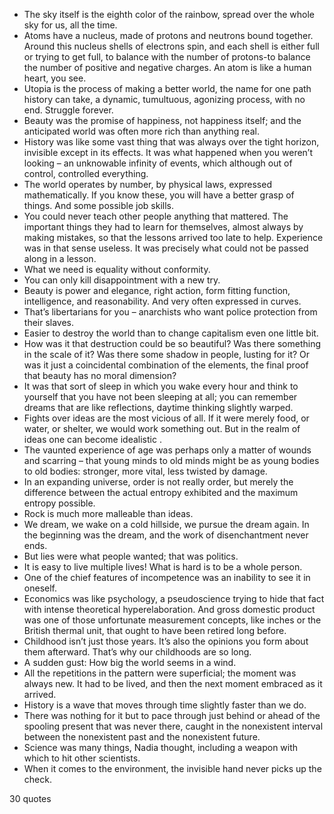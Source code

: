  - The sky itself is the eighth color of the rainbow, spread over the whole sky for us, all the time.
 - Atoms have a nucleus, made of protons and neutrons bound together. Around this nucleus shells of electrons spin, and each shell is either full or trying to get full, to balance with the number of protons-to balance the number of positive and negative charges. An atom is like a human heart, you see.
 - Utopia is the process of making a better world, the name for one path history can take, a dynamic, tumultuous, agonizing process, with no end. Struggle forever.
 - Beauty was the promise of happiness, not happiness itself; and the anticipated world was often more rich than anything real.
 - History was like some vast thing that was always over the tight horizon, invisible except in its effects. It was what happened when you weren’t looking – an unknowable infinity of events, which although out of control, controlled everything.
 - The world operates by number, by physical laws, expressed mathematically. If you know these, you will have a better grasp of things. And some possible job skills.
 - You could never teach other people anything that mattered. The important things they had to learn for themselves, almost always by making mistakes, so that the lessons arrived too late to help. Experience was in that sense useless. It was precisely what could not be passed along in a lesson.
 - What we need is equality without conformity.
 - You can only kill disappointment with a new try.
 - Beauty is power and elegance, right action, form fitting function, intelligence, and reasonability. And very often expressed in curves.
 - That’s libertarians for you – anarchists who want police protection from their slaves.
 - Easier to destroy the world than to change capitalism even one little bit.
 - How was it that destruction could be so beautiful? Was there something in the scale of it? Was there some shadow in people, lusting for it? Or was it just a coincidental combination of the elements, the final proof that beauty has no moral dimension?
 - It was that sort of sleep in which you wake every hour and think to yourself that you have not been sleeping at all; you can remember dreams that are like reflections, daytime thinking slightly warped.
 - Fights over ideas are the most vicious of all. If it were merely food, or water, or shelter, we would work something out. But in the realm of ideas one can become idealistic .
 - The vaunted experience of age was perhaps only a matter of wounds and scarring – that young minds to old minds might be as young bodies to old bodies: stronger, more vital, less twisted by damage.
 - In an expanding universe, order is not really order, but merely the difference between the actual entropy exhibited and the maximum entropy possible.
 - Rock is much more malleable than ideas.
 - We dream, we wake on a cold hillside, we pursue the dream again. In the beginning was the dream, and the work of disenchantment never ends.
 - But lies were what people wanted; that was politics.
 - It is easy to live multiple lives! What is hard is to be a whole person.
 - One of the chief features of incompetence was an inability to see it in oneself.
 - Economics was like psychology, a pseudoscience trying to hide that fact with intense theoretical hyperelaboration. And gross domestic product was one of those unfortunate measurement concepts, like inches or the British thermal unit, that ought to have been retired long before.
 - Childhood isn’t just those years. It’s also the opinions you form about them afterward. That’s why our childhoods are so long.
 - A sudden gust: How big the world seems in a wind.
 - All the repetitions in the pattern were superficial; the moment was always new. It had to be lived, and then the next moment embraced as it arrived.
 - History is a wave that moves through time slightly faster than we do.
 - There was nothing for it but to pace through just behind or ahead of the spooling present that was never there, caught in the nonexistent interval between the nonexistent past and the nonexistent future.
 - Science was many things, Nadia thought, including a weapon with which to hit other scientists.
 - When it comes to the environment, the invisible hand never picks up the check.

30 quotes